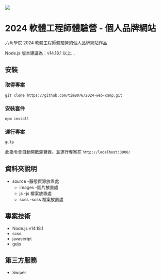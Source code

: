 ![](https://cdn-images-1.medium.com/max/1000/1*VezUsdtTvFrpzgd0kYLVcA.png)

# 2024 軟體工程師體驗營 - 個人品牌網站

六角學院 2024 軟體工程師體驗營的個人品牌網站作品

Node.js 版本建議為：v14.18.1 以上...

## 安裝

### 取得專案

```
git clone https://github.com/tim8076/2024-web-camp.git 
```

### 安裝套件

```
npm install 
```

### 運行專案

```
gulp 
```

此指令會自動開啟瀏覽器，並運行專案在 `http://localhost:3000/`


## 資料夾說明

- source -靜態資源放置處
  - images -圖片放置處
  - js -js 檔案放置處
  - scss -scss 檔案放置處 

## 專案技術

- Node.js v14.18.1
- scss
- javascript
- gulp

## 第三方服務

- Swiper













